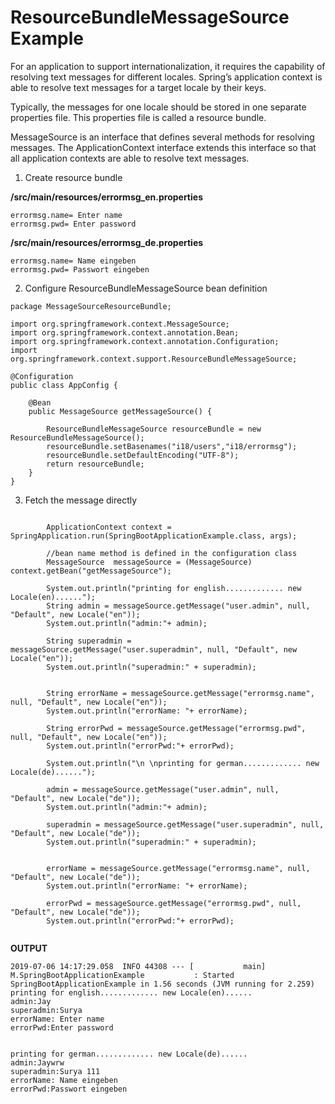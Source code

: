 # ResourceBundleMessageSource Example

For an application to support internationalization, it requires the capability of resolving text messages for different locales. 
Spring’s application context is able to resolve text messages for a target locale by their keys. 

Typically, the messages for one locale should be stored in one separate properties file.
This properties file is called a resource bundle.

MessageSource is an interface that defines several methods for resolving messages. 
The ApplicationContext interface extends this interface so that all application contexts are able to resolve text messages.

1) Create resource bundle

**/src/main/resources/errormsg_en.properties**

```
errormsg.name= Enter name
errormsg.pwd= Enter password 
```

**/src/main/resources/errormsg_de.properties**

```
errormsg.name= Name eingeben
errormsg.pwd= Passwort eingeben

```

2) Configure ResourceBundleMessageSource bean definition

```
package MessageSourceResourceBundle;

import org.springframework.context.MessageSource;
import org.springframework.context.annotation.Bean;
import org.springframework.context.annotation.Configuration;
import org.springframework.context.support.ResourceBundleMessageSource;

@Configuration
public class AppConfig {

	@Bean
	public MessageSource getMessageSource() {
		
		ResourceBundleMessageSource resourceBundle = new ResourceBundleMessageSource();
		resourceBundle.setBasenames("i18/users","i18/errormsg");
		resourceBundle.setDefaultEncoding("UTF-8");
		return resourceBundle;
	}
}

```


3) Fetch the message directly

```

		ApplicationContext context = SpringApplication.run(SpringBootApplicationExample.class, args);
		
		//bean name method is defined in the configuration class
		MessageSource  messageSource = (MessageSource) context.getBean("getMessageSource");
		
		System.out.println("printing for english............. new Locale(en)......");
	   	String admin = messageSource.getMessage("user.admin", null, "Default", new Locale("en"));
	   	System.out.println("admin:"+ admin);		

	   	String superadmin = messageSource.getMessage("user.superadmin", null, "Default", new Locale("en"));
	   	System.out.println("superadmin:" + superadmin);	

	   	
	   	String errorName = messageSource.getMessage("errormsg.name", null, "Default", new Locale("en"));
	   	System.out.println("errorName: "+ errorName);		

	   	String errorPwd = messageSource.getMessage("errormsg.pwd", null, "Default", new Locale("en"));
	   	System.out.println("errorPwd:"+ errorPwd);		

		System.out.println("\n \nprinting for german............. new Locale(de)......");

	   	admin = messageSource.getMessage("user.admin", null, "Default", new Locale("de"));
	   	System.out.println("admin:"+ admin);		

	   	superadmin = messageSource.getMessage("user.superadmin", null, "Default", new Locale("de"));
	   	System.out.println("superadmin:" + superadmin);	

	   	
	   	errorName = messageSource.getMessage("errormsg.name", null, "Default", new Locale("de"));
	   	System.out.println("errorName: "+ errorName);		

	   	errorPwd = messageSource.getMessage("errormsg.pwd", null, "Default", new Locale("de"));
	   	System.out.println("errorPwd:"+ errorPwd);	
	   	
```




**OUTPUT**


```
2019-07-06 14:17:29.058  INFO 44308 --- [           main] M.SpringBootApplicationExample           : Started SpringBootApplicationExample in 1.56 seconds (JVM running for 2.259)
printing for english............. new Locale(en)......
admin:Jay
superadmin:Surya 
errorName: Enter name
errorPwd:Enter password 

 
printing for german............. new Locale(de)......
admin:Jaywrw
superadmin:Surya 111
errorName: Name eingeben
errorPwd:Passwort eingeben


```
